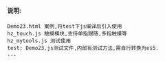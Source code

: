 #### 说明:
	
	Demo23.html 案例,将test下js编译后引入使用
	hz_touch.js 触摸模块,支持单指跟随,多指触摸等
	hz_mytools.js 测试使用
	test: Demo23.js测试文件,内部有测试方法,需自行转换为es5.
	...
	


